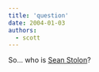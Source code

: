 ```yaml
---
title: 'question'
date: 2004-01-03
authors:
  - scott
---
```


So... who is [Sean Stolon](http://yellow5.com/pokey/)?
